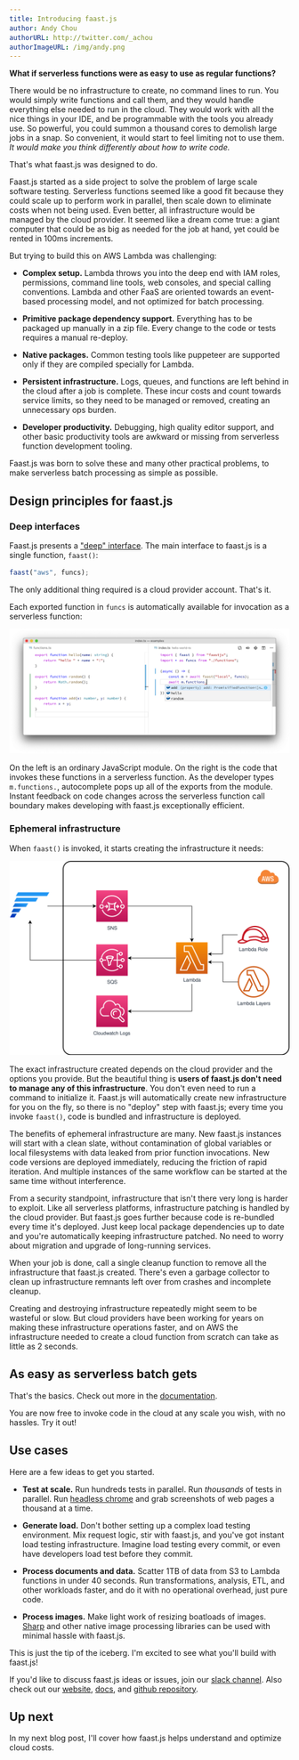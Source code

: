```yaml
---
title: Introducing faast.js
author: Andy Chou
authorURL: http://twitter.com/_achou
authorImageURL: /img/andy.png
---
```


**What if serverless functions were as easy to use as regular functions?**

There would be no infrastructure to create, no command lines to run. You would simply write functions and call them, and they would handle everything else needed to run in the cloud. They would work with all the nice things in your IDE, and be programmable with the tools you already use. So powerful, you could summon a thousand cores to demolish large jobs in a snap. So convenient, it would start to feel limiting not to use them. _It would make you think differently about how to write code._

That's what faast.js was designed to do.

<!--truncate-->

Faast.js started as a side project to solve the problem of large scale software testing. Serverless functions seemed like a good fit because they could scale up to perform work in parallel, then scale down to eliminate costs when not being used. Even better, all infrastructure would be managed by the cloud provider. It seemed like a dream come true: a giant computer that could be as big as needed for the job at hand, yet could be rented in 100ms increments.

But trying to build this on AWS Lambda was challenging:

-   **Complex setup.** Lambda throws you into the deep end with IAM roles, permissions, command line tools, web consoles, and special calling conventions. Lambda and other FaaS are oriented towards an event-based processing model, and not optimized for batch processing.

-   **Primitive package dependency support.** Everything has to be packaged up manually in a zip file. Every change to the code or tests requires a manual re-deploy.

-   **Native packages.** Common testing tools like puppeteer are supported only if they are compiled specially for Lambda.

-   **Persistent infrastructure.** Logs, queues, and functions are left behind in the cloud after a job is complete. These incur costs and count towards service limits, so they need to be managed or removed, creating an unnecessary ops burden.

-   **Developer productivity.** Debugging, high quality editor support, and other basic productivity tools are awkward or missing from serverless function development tooling.

Faast.js was born to solve these and many other practical problems, to make serverless batch processing as simple as possible.

## Design principles for faast.js

### Deep interfaces

Faast.js presents a ["deep" interface](https://web.stanford.edu/~ouster/cgi-bin/cs190-winter18/lecture.php?topic=modularDesign). The main interface to faast.js is a single function, `faast()`:

```typescript
faast("aws", funcs);
```

The only additional thing required is a cloud provider account. That's it.

Each exported function in `funcs` is automatically available for invocation as a serverless function:

![vscode example](assets/vscode-screenshot.png)

On the left is an ordinary JavaScript module. On the right is the code that invokes these functions in a serverless function. As the developer types `m.functions.`, autocomplete pops up all of the exports from the module. Instant feedback on code changes across the serverless function call boundary makes developing with faast.js exceptionally efficient.

### Ephemeral infrastructure

When `faast()` is invoked, it starts creating the infrastructure it needs:

![faast.js architecture](assets/faastjs-architecture-aws.svg)

The exact infrastructure created depends on the cloud provider and the options you provide. But the beautiful thing is **users of faast.js don't need to manage any of this infrastructure**. You don't even need to run a command to initialize it. Faast.js will automatically create new infrastructure for you on the fly, so there is no "deploy" step with faast.js; every time you invoke `faast()`, code is bundled and infrastructure is deployed.

The benefits of ephemeral infrastructure are many. New faast.js instances will start with a clean slate, without contamination of global variables or local filesystems with data leaked from prior function invocations. New code versions are deployed immediately, reducing the friction of rapid iteration. And multiple instances of the same workflow can be started at the same time without interference.

From a security standpoint, infrastructure that isn't there very long is harder to exploit. Like all serverless platforms, infrastructure patching is handled by the cloud provider. But faast.js goes further because code is re-bundled every time it's deployed. Just keep local package dependencies up to date and you're automatically keeping infrastructure patched. No need to worry about migration and upgrade of long-running services.

When your job is done, call a single cleanup function to remove all the infrastructure that faast.js created. There's even a garbage collector to clean up infrastructure remnants left over from crashes and incomplete cleanup.

Creating and destroying infrastructure repeatedly might seem to be wasteful or slow. But cloud providers have been working for years on making these infrastructure operations faster, and on AWS the infrastructure needed to create a cloud function from scratch can take as little as 2 seconds.

## As easy as serverless batch gets

That's the basics. Check out more in the [documentation](https://faastjs.org/docs/introduction).

You are now free to invoke code in the cloud at any scale you wish, with no hassles. Try it out!

## Use cases

Here are a few ideas to get you started.

-   **Test at scale.** Run hundreds tests in parallel. Run _thousands_ of tests in parallel. Run [headless chrome](https://github.com/GoogleChrome/puppeteer) and grab screenshots of web pages a thousand at a time.

-   **Generate load.** Don't bother setting up a complex load testing environment. Mix request logic, stir with faast.js, and you've got instant load testing infrastructure. Imagine load testing every commit, or even have developers load test before they commit.

-   **Process documents and data.** Scatter 1TB of data from S3 to Lambda functions in under 40 seconds. Run transformations, analysis, ETL, and other workloads faster, and do it with no operational overhead, just pure code.

-   **Process images.** Make light work of resizing boatloads of images. [Sharp](https://github.com/lovell/sharp) and other native image processing libraries can be used with minimal hassle with faast.js.

This is just the tip of the iceberg. I'm excited to see what you'll build with faast.js!

If you'd like to discuss faast.js ideas or issues, join our [slack channel](https://join.slack.com/t/faastjs/shared_invite/enQtNTk0NTczMzI4NzQxLTA2MWU1NDA1ZjBkOTc3MTNkOGMzMDY0OWU1NGQ5MzM2NDY1YTJiZmNmODk4NzI0OWI1MzZhZDdiOTIzODNkOGY). Also check out our [website](https://faastjs.org), [docs](https://faastjs.org/docs/introduction), and [github repository](https://github.com/faastjs/faast.js).

## Up next

In my next blog post, I'll cover how faast.js helps understand and optimize cloud costs.
